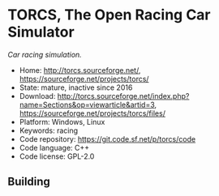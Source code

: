 # TORCS, The Open Racing Car Simulator

_Car racing simulation._

- Home: http://torcs.sourceforge.net/, https://sourceforge.net/projects/torcs/
- State: mature, inactive since 2016 
- Download: http://torcs.sourceforge.net/index.php?name=Sections&op=viewarticle&artid=3, https://sourceforge.net/projects/torcs/files/
- Platform: Windows, Linux
- Keywords: racing
- Code repository: https://git.code.sf.net/p/torcs/code
- Code language: C++
- Code license: GPL-2.0

## Building

